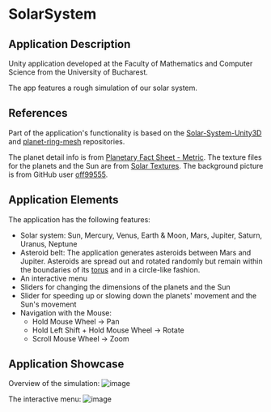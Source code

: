 # SolarSystem

## Application Description

Unity application developed at the Faculty of Mathematics and Computer Science from the University of Bucharest.

The app features a rough simulation of our solar system.

## References

Part of the application's functionality is based on the [Solar-System-Unity3D](https://github.com/PatwinchIR/Solar-System-Unity3D) and [planet-ring-mesh](https://github.com/boardtobits/planet-ring-mesh) repositories.

The planet detail info is from [Planetary Fact Sheet - Metric](https://nssdc.gsfc.nasa.gov/planetary/factsheet/). The texture files for the planets and the Sun are from [Solar Textures](https://www.solarsystemscope.com/textures/). The background picture is from GitHub user [off99555](https://github.com/off99555/Solar-System-Simulation/tree/master/Assets/SolarSystemAssets/Materials).

## Application Elements

The application has the following features:
* Solar system: Sun, Mercury, Venus, Earth & Moon, Mars, Jupiter, Saturn, Uranus, Neptune
* Asteroid belt: The application generates asteroids between Mars and Jupiter. Asteroids are spread out and rotated randomly but remain within the boundaries of its [torus](https://en.wikipedia.org/wiki/Torus) and in a circle-like fashion.
* An interactive menu
* Sliders for changing the dimensions of the planets and the Sun
* Slider for speeding up or slowing down the planets' movement and the Sun's movement
* Navigation with the Mouse:
  * Hold Mouse Wheel -> Pan
  * Hold Left Shift + Hold Mouse Wheel -> Rotate
  * Scroll Mouse Wheel -> Zoom
  

## Application Showcase

Overview of the simulation:
![image](https://github.com/alexsasu/SolarSystem/assets/87432371/e3a34bcd-04d6-441f-b2c7-d6e62a758cb2)

The interactive menu:
![image](https://github.com/alexsasu/SolarSystem/assets/87432371/95a97cc2-a123-4cc4-9f5f-e7385064d151)
